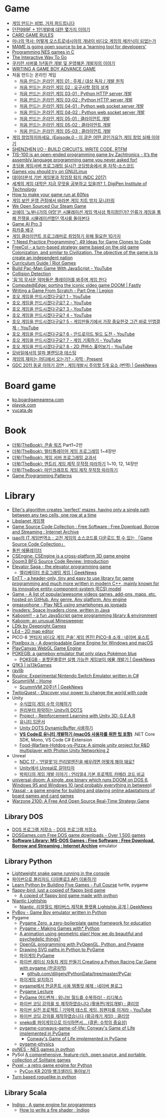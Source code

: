 Game
====
* [게임 만드는 비법, 거저 퍼드립니다](http://www.huffingtonpost.kr/asadal/story_b_6765806.html)
* [던전999F + 1인개발에 대한 몇가지 이야기](http://wlhermit.blog.me/220319619224)
* [CARD GAME RULES](http://www.pagat.com/)
* [마나의 역사: 어떻게 오스트로네시아의 개념이 비디오 게임의 메카닉이 되었는가](http://ppss.kr/archives/40320)
* [MAME is going open source to be a 'learning tool for developers'](http://gamasutra.com/view/news/243598/MAME_is_going_open_source_to_be_a_learning_tool_for_developers.php)
* [Programming NES games in C](http://shiru.untergrund.net/articles/programming_nes_games_in_c.htm)
* [The Interactive Way To Go](http://playgo.to/iwtg/en/)
* [쿠키런 서버를 1년동안 개발 및 운영해온 개발자의 이야기](http://www.slideshare.net/serialxnet/1-35304689)
* [WRITING A GAME BOY ADVANCE GAME](https://www.reinterpretcast.com/writing-a-game-boy-advance-game)
* 처음 만드는 온라인 게임
  * [처음 만드는 온라인 게임 01 : 주제 / 대상 독자 / 개발 원칙](https://brunch.co.kr/@wedump/4)
  * [처음 만드는 온라인 게임 02 : 요구사항 정의 설계](https://brunch.co.kr/@wedump/5)
  * [처음 만드는 온라인 게임 03-01 : Python HTTP server 개발](https://brunch.co.kr/@wedump/6)
  * [처음 만드는 온라인 게임 03-02 : Python HTTP server 개발](https://brunch.co.kr/@wedump/7)
  * [처음 만드는 온라인 게임 04-01 : Python web socket server 개발](https://brunch.co.kr/@wedump/8)
  * [처음 만드는 온라인 게임 04-02 : Python web socket server 개발](https://brunch.co.kr/@wedump/9)
  * [처음 만드는 온라인 게임 05-01 : 클라이언트 개발](https://brunch.co.kr/@wedump/10)
  * [처음 만드는 온라인 게임 05-02 : 클라이언트 개발](https://brunch.co.kr/@wedump/11)
  * [처음 만드는 온라인 게임 05-03 : 클라이언트 개발](https://brunch.co.kr/@wedump/13)
* [게임 창업하지마세요. (Episode.0 - 이 글은 어떤 글인가요?) 게임 창업 실패 이야기](http://blog.naver.com/pretym1/220710548022)
* [SHENZHEN I/O - BUILD CIRCUITS. WRITE CODE. RTFM](http://store.steampowered.com/app/504210/)
* [TIS-100 is an open-ended programming game by Zachtronics - It’s the assembly language programming game you never asked for!](http://store.steampowered.com/app/370360/)
* [초딩용 게임서버 프로그래밍 실시간 코딩방송에서 쓸 자작-소스코드](https://www.youtube.com/watch?v=Wel1MB9hm1A)
* [Games you should try on GNU/Linux](https://www.unixmen.com/games-try-gnulinux/)
* [데이터분석 기반 게임봇과 작업장 탐지 (NDC 2017)](https://www.slideshare.net/sakai76/ndc-2017-75638339)
* [세계의 게임 대학은 지금 무엇을 공부하고 있을까? 1. DigiPen Institute of Technology](https://alegruz.imweb.me/blog/?q=YToxOntzOjEyOiJrZXl3b3JkX3R5cGUiO3M6MzoiYWxsIjt9&bmode=view&idx=1228644&t=board)
* [How to make your game run at 60fps](https://medium.com/@tglaiel/how-to-make-your-game-run-at-60fps-24c61210fe75)
* [게임 보안 운영 관점에서 바라본 게임 치트 방지 모니터링](https://engineering.linecorp.com/ko/blog/monitoring-to-prevent-game-cheating/)
* [We Open Sourced Our Steam Game](https://medium.com/squallygame/we-open-sourced-our-steam-game-and-why-it-was-a-good-idea-2d5ac72c9802)
* [코에이 '노부나가의 야망'은 시뮬레이션 게임 역사상 특이점인가? 인류가 게임을 통해 전쟁을 시뮬레이션했던 역사를 돌아본다](http://isao76.egloos.com/2662773)
* [Game AI Pro 3](http://www.gameaipro.com)
* [피카츄 배구](https://gorisanson.github.io/pikachu-volleyball/ko/)
* [게임 클라이언트 프로그래머로 취업하기 위해 필요한 10가지](https://ddayin.tistory.com/296)
* ["I Need Practice Programming": 49 Ideas for Game Clones to Code](http://inventwithpython.com/blog/2012/02/20/i-need-practice-programming-49-ideas-for-game-clones-to-code/)
* [FreeCol - a turn-based strategy game based on the old game Colonization, and similar to Civilization. The objective of the game is to create an independent nation](https://github.com/FreeCol/freecol)
* [Curriculum Guide | Riot Games](https://www.riotgames.com/en/urf-academy/curriculum-guide)
* [Build Pac-Man Game With JavaScript - YouTube](https://www.youtube.com/watch?v=YBtzzVwrTeE)
* [Collision Detection](http://www.jeffreythompson.org/collision-detection/)
* ['둠'의 무서운 악마들은 플레이어를 봐주며 게임 한다](https://www.gamemeca.com/view.php?gid=1444361)
* [Compute@Edge: porting the iconic video game DOOM | Fastly](https://www.fastly.com/blog/compute-edge-porting-the-iconic-video-game-doom)
* [Writing a Game From Scratch - Part One | Legion](http://feertech.com/legion/software/game/2021/05/28/game-from-scratch-02.html)
* [호오 게임을 만드시겠다구요? 1 - YouTube](https://www.youtube.com/watch?v=aloDgutOgKs)
* [호오 게임을 만드시겠다구요? 2 - YouTube](https://www.youtube.com/watch?v=4mrTc6scLj8)
* [호오 게임을 만드시겠다구요? 3 - YouTube](https://www.youtube.com/watch?v=MlEq6G6AgLw)
* [호오 게임을 만드시겠다구요? 4 - YouTube](https://www.youtube.com/watch?v=888dOz12dEo)
* [호오 게임을 만드시겠다구요? 5 - 게임만들기에서 가장 중요한것 그건 바로 인앱결제 - YouTube](https://www.youtube.com/watch?v=jImbLTOwJoQ)
* [호오 게임을 만드시겠다구요? 6 - 안드로이드 빌드 도전 - YouTube](https://www.youtube.com/watch?v=BgWhXn6ENHM)
* [호오 게임을 만드시겠다구요? 7 - 게임 기획하기 - YouTube](https://www.youtube.com/watch?v=ICiKSSgTfGA)
* [호오 게임을 만드시겠다구요? 8 - 2D 캔버스 훑어보기 - YouTube](https://www.youtube.com/watch?v=mjQ8o_ZHEFM)
* [모바일에서의 알파 블렌딩과 테스팅](https://chulin28ho.tistory.com/660)
* [게임의 재미는 어디에서 오는가? - 자막 · Present](https://present.do/decks/61075e902bbbe81f6f83e4ad)
* [GDC 2011 동굴 이야기 강연 : 게임개발시 주의할 5개 요소 (번역) | GeekNews](https://news.hada.io/topic?id=4818)

# Board game
* [ko.boardgamearena.com](https://ko.boardgamearena.com/)
* [playok.com](http://www.playok.com/)
* [yucata.de](http://www.yucata.de/en)

# Book
* [더북(TheBook): 콘솔 워즈](https://thebook.io/006768/) Part1~2만
* [더북(TheBook): 멀티플레이어 게임 프로그래밍](https://thebook.io/006821/) 1~4장만
* [더북(TheBook): 게임 서버 프로그래밍 교과서](https://thebook.io/006884/)
* [더북(TheBook): 엔트리 게임 제작 무작정 따라하기](https://thebook.io/006974/) 1~10, 12, 14장만
* [더북(TheBook): 마인크래프트 게임 제작 무작정 따라하기](https://thebook.io/006993/)
* [Game Programming Patterns](http://www.gameprogrammingpatterns.com/)

# Library
* [Eller's algorithm creates 'perfect' mazes, having only a single path between any two cells, one row at a time](http://www.neocomputer.org/projects/eller.html)
* [Libplanet 게임잼](https://snack.planetarium.dev/kor/2020/03/libplanet-gamejam/)
* [Game Source Code Collection : Free Software : Free Download, Borrow and Streaming : Internet Archive](https://archive.org/details/gamesourcecode)
* [isao의 IT,게임번역소 : 고전 게임의 소스코드를 다운로드 할 수 있는 「Game Source Code Collection」](http://isao76.egloos.com/2662070)
* [돌핀 에뮬레이터](https://ko.dolphin-emu.org/)
* [CSEngine: CSEngine is a cross-platform 3D game engine](https://github.com/ounols/CSEngine)
* [Doom3 BFG Source Code Review: Introduction](https://fabiensanglard.net/doom3_bfg/index.php)
* [Elevator Saga - the elevator programming game](https://play.elevatorsaga.com/)
  * [엘리베이터 프로그래밍 게임 | GeekNews](https://news.hada.io/topic?id=4703)
* [EnTT - a header-only, tiny and easy to use library for game programming and much more written in modern C++, mainly known for its innovative entity-component-system (ECS) model](https://github.com/skypjack/entt)
* [Game - A list of popular/awesome videos games, add-ons, maps, etc. hosted on GitHub. Any genre. Any platform. Any engine](https://github.com/leereilly/games)
* [greasyphone - Play NES using smartphones as joypads](https://github.com/olahol/greasyphone#greasyphone)
* [Invaders: Space Invaders clone, written in Java](https://github.com/RobertoIA/Invaders)
* [Kaboom!! - a fun JavaScript game programming library & environment](https://replit.com/kaboom)
* [Kaboom: an unusual Minesweeper](https://pwmarcz.pl/blog/kaboom/)
* [LDtk by Deepnight Games](https://deepnight.itch.io/ldtk)
* [LEd – 2D map editor](https://deepnight.net/tools/led-2d-level-editor/)
* PICO-8 [‘판타지 비디오 게임 콘솔’ 게임 엔진! PICO-8 소개 : 네이버 포스트](https://post.naver.com/viewer/postView.nhn?volumeNo=18640668&memberNo=40601392)
* [Pixelbox.js - A downloadable Game Engine for Windows and macOS](https://pixwlk.itch.io/pixelbox)
* [PlayCanvas WebGL Game Engine](https://playcanvas.com/)
* [POKEGB: a gameboy emulator that only plays Pokémon blue](https://binji.github.io/posts/pokegb/)
  * [POKEGB - 포켓몬블루만 실행 가능한 게임보이 에뮬 개발기 | GeekNews](https://news.hada.io/topic?id=4399)
* [Q1K3 | js13kGames](https://js13kgames.com/entries/q1k3)
* [raylib](https://www.raylib.com/index.html)
* [Ryujinx: Experimental Nintendo Switch Emulator written in C#](https://github.com/Ryujinx/Ryujinx)
* [ScummVM :: Home](https://www.scummvm.org/news/20211009/)
  * [ScummVM 20주년 | GeekNews](https://news.hada.io/topic?id=5177)
* [TwilioQuest - Discover your power to change the world with code](https://www.twilio.com/quest)
* Unity
  * [수식없이 게임 수학 이해하기](https://www.slideshare.net/MrDustinLee/ss-147084075)
  * [원리부터 파악하는 Unity의 DOTS](https://blog.iwanhae.ga/intro-of-unity-dots/)
  * [Project - Reinforcement Learning with Unity 3D: G.E.A.R](https://dtransposed.github.io/blog/GEAR.html)
  * [유니티 입문서](https://www.notion.so/7e6214c90c924a669fd1ddb3276d29ad)
  * [Unity DOTS DynamicBuffer 사용하기](https://snack.planetarium.dev/kor/2020/05/unity-dots-start-to-use-dynamic-buffer/)
  * [**VS Code로 유니티 개발하기 (macOS 사용자를 위한 팁 포함)**](https://www.androidhuman.com/tip/2020/09/14/unity_with_vscode/) .NET Core SDK, Mono, VS Code C# Extension
  * [Food-Warfare-Hotdog-vs-Pizza: A simple unity project for R&D multiplayer with Photon Unity Networking 2](https://github.com/rico345100/Food-Warfare-Hotdog-vs-Pizza)
* Unreal
  * [NDC 17 - ‘언알못’이 언리얼엔진을 배우려면 어떻게 해야 돼요?](http://www.thisisgame.com/webzine/gameevent/nboard/227/?n=71531)
  * [Unity에서 Unreal로 갈아타자](https://www.slideshare.net/ddayinhwang9/unity-unreal-210095797)
  * [박피디의 게임 개발 이야기 : 언리얼4 기본 프로젝트 카메라 코드 비교](http://parkpd.egloos.com/4201724)
* [universal-doom: A single .exe binary which runs DOOM on DOS 6, Windows 95 and Windows 10 (and probably everything in between)](https://github.com/nneonneo/universal-doom)
* [Vassal - a game engine for building and playing online adaptations of board games and card games](http://www.vassalengine.org/)
* [Warzone 2100: A Free And Open Source Real-Time Strategy Game](https://wz2100.net/)

## Library DOS
* [DOS 프로그램 저장소 - DOS 프로그램 저장소](https://oldpc.tistory.com/)
* [DOSGames.com Free DOS game downloads - Over 1,500 games](https://dosgames.com/)
* [**Software Library: MS-DOS Games : Free Software : Free Download, Borrow and Streaming : Internet Archive**](https://archive.org/details/softwarelibrary_msdos_games/v2) emulator

## Library Python
* [Lightweight snake game running in the console](https://github.com/tancredi/python-console-snake)
* [파이썬으로 블리자드 디아블로3 API 이용하기!](https://tariat.tistory.com/738)
* [Learn Python by Building Five Games - Full Course](https://www.youtube.com/watch?v=XGf2GcyHPhc) turtle, pygame
* [flappy-bird: just a copied of flappy bird game](https://github.com/thuongton999/flappy-bird)
  * [A copied of flappy bird game made with python](https://pythonawesome.com/a-copied-of-flappy-bird-game-made-with-python/)
* [Niantic Lightship](https://lightship.dev/)
  * [Niantic, 리얼월드 메타버스 제작용 플랫폼 Lightship 공개 | GeekNews](https://news.hada.io/topic?id=5355)
* [PyBoy - Game Boy emulator written in Python](https://github.com/Baekalfen/PyBoy)
* Pygame
  * [Pygame Zero, a zero-boilerplate game framework for education](http://mauveweb.co.uk/posts/2015/05/pygame-zero.html)
  * [Pygame - Making Games with\* Python](https://www.youtube.com/playlist?list=PLQVvvaa0QuDcxG_Cajz1JyTH6eAvka93C)
  * [A animation using geometric plan! How we do beautiful and psychedelic things?](https://github.com/ryukinix/fractal-plan)
  * [OpenGL programming with PyOpenGL, Python, and Pygame](https://www.youtube.com/playlist?list=PLQVvvaa0QuDdfGpqjkEJSeWKGCP31__wD)
  * [Drawing SVG paths in Python to PyGame](https://www.youtube.com/watch?v=bbY13xi0yhM)
  * [파이게임 PyGame](https://www.youtube.com/playlist?list=PL7ZVZgsnLwEH_cLdFK67ygJWPpL2rR8XH)
  * [파이썬 레이싱 자동차 게임 만들기 Creating a Python Racing Car Game with pygame (한글자막)](https://www.youtube.com/watch?v=37a7cBmCvB8)
    * [github.com/diligejy/PythonData/tree/master/PyCar](https://github.com/diligejy/PythonData/tree/master/PyCar)
  * [파이게임 설치하기](https://blog.naver.com/dsz08082/221373412901)
  * [pygame에서 한글폰트 사용 템플릿 예제 : 네이버 블로그](https://blog.naver.com/drvoss/222065324957)
  * [Pygame Lecture](https://www.notion.so/Pygame-Lecture-3bb9d5e7e92240519ab204d968e226a5)
  * [PyGame 어드벤쳐 : 위니브 월드를 수복하라! - 리디북스](https://ridibooks.com/books/2773000041)
  * [파이썬 코딩 강의를 또 제작하였습니다 (활용편/게임개발) : 클리앙](https://www.clien.net/service/board/lecture/14927515)
  * [파이썬 실전 프로젝트 | 기억력 테스트 게임, 침팬지를 이겨라 - YouTube](https://www.youtube.com/watch?v=Qsk-xsi73YA)
  * [파이썬 코딩 강의를 제작하였습니다 (황금캐기 게임) : 클리앙](https://www.clien.net/service/board/lecture/16193080)
  * [xneko를 파이게임으로 이식하면서... (결론: 수학의 중요성)](https://jhrogue.blogspot.com/2021/07/b-xneko.html)
  * [pygame-conways-game-of-life: Conway's Game of Life implemented in PyGame](https://github.com/m-zebrak/pygame-conways-game-of-life)
    * [Conway's Game of Life implemented in PyGame](https://pythonawesome.com/conways-game-of-life-implemented-in-pygame/)
  * [pygame-physics](https://github.com/idgmatrix/pygame-physics)
* [pyNES - NES games in python](http://gutomaia.net/pyNES/)
* PySol [A comprehensive, feature-rich, open source, and portable, collection of Solitaire games](https://pythonawesome.com/a-comprehensive-feature-rich-open-source-and-portable-collection-of-solitaire-games/)
* [Pyxel - a retro game engine for Python](https://github.com/kitao/pyxel)
  * [PyCon KR 2019 뱅크샐러드 돌아보기](https://medium.com/rainist-engineering/pycon-kr-2019-banksalad-5b4816325949)
* [Turn based roguelike in python](https://pythonawesome.com/turn-based-roguelike-in-python/)

## Library Scala
* [Indigo · A game engine for programmers](https://indigoengine.io/)
  * [How to write a fire shader · Indigo](https://indigoengine.io/docs/guides/howto-fire-shader)
